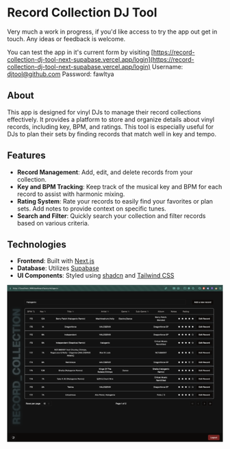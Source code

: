 # Record Collection DJ Tool

Very much a work in progress, if you'd like access to try the app out get in touch. Any ideas or feedback is welcome.

You can test the app in it's current form by visiting
[https://record-collection-dj-tool-next-supabase.vercel.app/login](https://record-collection-dj-tool-next-supabase.vercel.app/login)
Username: djtool@github.com
Password: fawltya

## About

This app is designed for vinyl DJs to manage their record collections effectively. It provides a platform to store and organize details about vinyl records, including key, BPM, and ratings. This tool is especially useful for DJs to plan their sets by finding records that match well in key and tempo.

## Features

- **Record Management**: Add, edit, and delete records from your collection.
- **Key and BPM Tracking**: Keep track of the musical key and BPM for each record to assist with harmonic mixing.
- **Rating System**: Rate your records to easily find your favorites or plan sets. Add notes to provide context on specific tunes.
- **Search and Filter**: Quickly search your collection and filter records based on various criteria.

## Technologies

- **Frontend**: Built with [Next.js](https://nextjs.org/)
- **Database**: Utilizes [Supabase](https://supabase.io/)
- **UI Components**: Styled using [shadcn](https://github.com/shadcn) and [Tailwind CSS](https://tailwindcss.com/)

![A search for artist Halogenix](./gh/halogenix-search.png)
